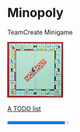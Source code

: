 # Minopoly
TeamCreate Minigame

![alt text](src/res/monopoly.png "Blub")

[A TODO list](TODO.md)


<progress value="94" max="100">95%</progress> 
